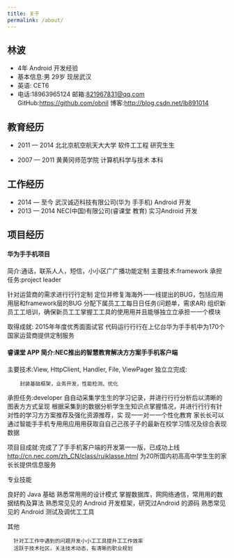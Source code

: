 ```yaml
---
title: 关于
permalink: /about/
---
```


## 林波

- 4年 Android 开发经验
- 基本信息:男 29岁 现居武汉
- 英语: CET6
- 电话:18963965124 邮箱:821967831@qq.com GitHub:https://github.com/obnil 博客:http://blog.csdn.net/lb891014 

## 教育经历 

- 2011 — 2014 北北京航空航天⼤大学 软件⼯工程 研究⽣生

- 2007 — 2011 ⻩黄冈师范学院 计算机科学与技术 本科 

## ⼯作经历 

- 2014 — ⾄今 武汉诚迈科技有限公司(华为 ⼿手机) Android 开发
- 2013 — 2014 NEC(中国)有限公司(睿课堂 教育) 实习Android 开发 

## 项⽬经历

#### 华为⼿手机项⽬ 

简介:通话，联系⼈人，短信，⼩小区⼴广播功能定制 主要技术:framework
承担任务:project leader 

针对运营商的需求进⾏行行定制 定位并修复海海外⼀一线提出的BUG，包括应⽤用层和framework层的BUG 分配下属员⼯工每⽇日任务(问题单，需求AR) 组织新员⼯工培训，确保新员⼯工掌握⼯工具的使⽤用并且能够独⽴立承担⼀一个模块 

取得成就:
2015年年度优秀⾯面试官 代码运⾏行行在上亿台华为⼿手机中为170个国家运营商提供定制服务 

#### 睿课堂 APP 简介:NEC推出的智慧教育解决⽅方案⼿手机客户端 

主要技术:View, HttpClient, Handler, File, ViewPager 独⽴立完成: 

```
    封装基础框架，业务开发，性能检测、优化
```

承担任务:developer
 ⾃自动采集学⽣生的学习记录，并进⾏行行分析后以清晰的图表⽅方式呈现 根据采集到的数据分析学⽣生知识点掌握情况，并进⾏行行有针对性的学习⽅方案推荐及强化资源推荐，实 现⼀一对⼀一个性化教育 家⻓长可以通过智能⼿手机专⽤用应⽤用获取⾃自⼰己孩⼦子的最新在校学习情况及综合表现数据 

项⽬目成就:完成了了⼿手机客户端的开发第⼀一版，已成功上线 http://cn.nec.com/zh_CN/class/ruiklasse.html 为20所国内初⾼高中学⽣生的家⻓长提供信息服务 

专业技能 

良好的 Java 基础
 熟悉常⽤用的设计模式 掌握数据库，⽹网络通信，常⽤用的数据结构及算法 熟悉常⻅见的 Android 开发框架，研究过Android 的源码 熟悉常⻅见的 Android 测试及调优⼯工具 

其他 

```
  针对⼯工作中遇到的问题开发⼩小⼯工具提升⼯工作效率
  活跃于技术社区，关注技术动态，有清晰的职业规划
```